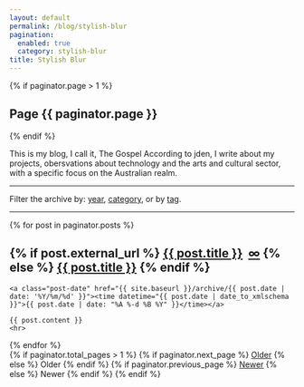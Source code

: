 ```yaml
---
layout: default
permalink: /blog/stylish-blur
pagination:
  enabled: true
  category: stylish-blur
title: Stylish Blur
---
```


{% if paginator.page > 1 %}
  <h2>Page {{ paginator.page }}</h2>
{% endif %}

<p>This is my blog, I call it, The Gospel According to jden, I write about my projects, obersvations about technology and the arts and cultural sector, with a specific focus on the Australian realm.</p>

<hr>

<p>Filter the archive by: <a href="{{ site.baseurl }}/archive">year</a>, <a href="{{ site.baseurl }}/archive/category">category</a>, or by <a href="{{ site.baseurl }}/archive/tag">tag</a>.</p>

<hr>

<div class="posts">
    
  {% for post in paginator.posts %}
  <article class="post">
    <h1 class="post-title">
      {% if post.external_url %}
        <a class="external-link" href="{{ post.external_url }}" onclick="captureOutboundLink(this); return false;">{{ post.title }}</a>&nbsp;
        <a href="{{ post.url }}">&#8734;</a>
      {% else %}
      <a href="{{ post.url }}">{{ post.title }}</a>
      {% endif %}
    </h1>

    <a class="post-date" href="{{ site.baseurl }}/archive/{{ post.date | date: '%Y/%m/%d' }}"><time datetime="{{ post.date | date_to_xmlschema }}">{{ post.date | date: "%A %-d %B %Y" }}</time></a>

    {{ post.content }}
    <hr>
  </article>
  {% endfor %}
</div>

<div class="pagination">
  {% if paginator.total_pages > 1 %}
      {% if paginator.next_page %}
        <a class="pagination-item older" href="{{ paginator.next_page_path }}">Older</a>
      {% else %}
        <span class="pagination-item older">Older</span>
      {% endif %}
      {% if paginator.previous_page %}
        <a class="pagination-item newer" href="{{ paginator.previous_page_path }}">Newer</a>
      {% else %}
        <span class="pagination-item newer">Newer</span>
      {% endif %}
  {% endif %}
</div>